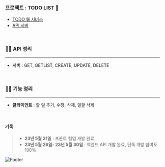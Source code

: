 ### 프로젝트 : TODO LIST 👋
- [TODO 웹 서비스](http://yuhyun.dothome.co.kr/)
- [API 서버](http://yhtodo-env.eba-etyrmp7y.ap-northeast-2.elasticbeanstalk.com/swagger-ui/index.html#/)
<br>

### :technologist: API 정리
---
- **서버** : GET, GETLIST, CREATE, UPDATE, DELETE

<br>

### :farmer: 기능 정리
---
- **클라이언트** : 할 일 추가, 수정, 삭제, 일괄 삭제

<br>

#### 기록
> - **23년 5월 31일** : 프론트 협업 개발 완료
> - **23년 5월 26일- 23년 5월 30일** : 백엔드 API 개발 완료, 단독 개발 참여도 100%


![Footer](https://capsule-render.vercel.app/api?type=waving&color=gradient&height=200&section=footer)
